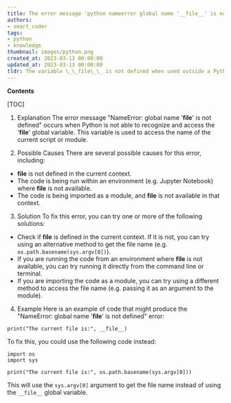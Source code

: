 ```yaml
---
title: The error message 'python nameerror global name '__file__' is not defined' could be restated as 'the global name __file__ is not defined in python, resulting in a nameerror.'
authors:
- smart_coder
tags:
- python
- knowledge
thumbnail: images/python.png
created_at: 2023-03-13 00:00:00
updated_at: 2023-03-13 00:00:00
tldr: The variable \_\_file\_\_ is not defined when used outside a Python module.
---
```


**Contents**

[TOC]

1. Explanation
The error message "NameError: global name '__file__' is not defined" occurs when Python is not able to recognize and access the '__file__' global variable. This variable is used to access the name of the current script or module. 

2. Possible Causes
There are several possible causes for this error, including:
- __file__ is not defined in the current context.
- The code is being run within an environment (e.g. Jupyter Notebook) where __file__ is not available.
- The code is being imported as a module, and __file__ is not available in that context.

3. Solution
To fix this error, you can try one or more of the following solutions:
- Check if __file__ is defined in the current context. If it is not, you can try using an alternative method to get the file name (e.g. `os.path.basename(sys.argv[0])`).
- If you are running the code from an environment where __file__ is not available, you can try running it directly from the command line or terminal.
- If you are importing the code as a module, you can try using a different method to access the file name (e.g. passing it as an argument to the module).

4. Example
Here is an example of code that might produce the "NameError: global name '__file__' is not defined" error:

```
print("The current file is:", __file__)
```

To fix this, you could use the following code instead:

```
import os
import sys

print("The current file is:", os.path.basename(sys.argv[0]))
```

This will use the `sys.argv[0]` argument to get the file name instead of using the `__file__` global variable.
